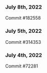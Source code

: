 ### July 8th, 2022

Commit #182558

### July 5th, 2022

Commit #314353


### July 4th, 2022

Commit #72281
